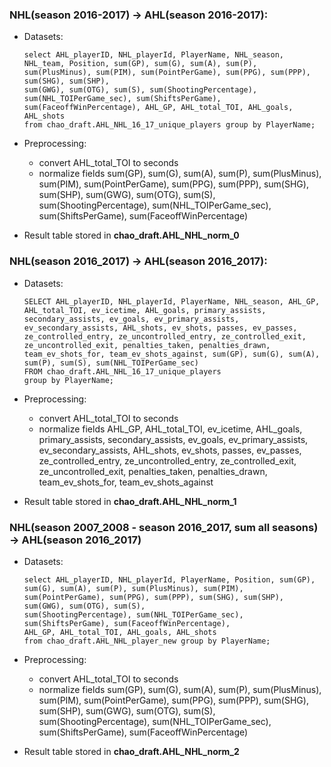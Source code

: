 
### NHL(season 2016-2017) -> AHL(season 2016-2017):

+ Datasets: 
    ```
    select AHL_playerID, NHL_playerId, PlayerName, NHL_season, NHL_team, Position, sum(GP), sum(G), sum(A), sum(P), 
    sum(PlusMinus), sum(PIM), sum(PointPerGame), sum(PPG), sum(PPP), sum(SHG), sum(SHP), 
    sum(GWG), sum(OTG), sum(S), sum(ShootingPercentage),
    sum(NHL_TOIPerGame_sec), sum(ShiftsPerGame), sum(FaceoffWinPercentage), AHL_GP, AHL_total_TOI, AHL_goals, AHL_shots
    from chao_draft.AHL_NHL_16_17_unique_players group by PlayerName;
    ```

+ Preprocessing:
  <ul>
  <li>convert AHL_total_TOI to seconds</li>
  <li>normalize fields sum(GP), sum(G), sum(A), sum(P), 
      sum(PlusMinus), sum(PIM), sum(PointPerGame), sum(PPG), sum(PPP), sum(SHG), sum(SHP), sum(GWG), sum(OTG), sum(S), sum(ShootingPercentage), sum(NHL_TOIPerGame_sec), sum(ShiftsPerGame), sum(FaceoffWinPercentage)
 </li>
 </ul>

+ Result table stored in **chao_draft.AHL_NHL_norm_0** 

### NHL(season 2016_2017) -> AHL(season 2016_2017):
+ Datasets:
  ```
  SELECT AHL_playerID, NHL_playerId, PlayerName, NHL_season, AHL_GP, AHL_total_TOI, ev_icetime, AHL_goals, primary_assists, secondary_assists, ev_goals, ev_primary_assists, ev_secondary_assists, AHL_shots, ev_shots, passes, ev_passes, ze_controlled_entry, ze_uncontrolled_entry, ze_controlled_exit, ze_uncontrolled_exit, penalties_taken, penalties_drawn, team_ev_shots_for, team_ev_shots_against, sum(GP), sum(G), sum(A), sum(P), sum(S), sum(NHL_TOIPerGame_sec)
  FROM chao_draft.AHL_NHL_16_17_unique_players
  group by PlayerName;
  ```

+ Preprocessing:
  <ul>
  <li>convert AHL_total_TOI to seconds</li>
  <li>normalize fields AHL_GP, AHL_total_TOI, ev_icetime, AHL_goals, primary_assists, secondary_assists, ev_goals, ev_primary_assists, ev_secondary_assists, AHL_shots, ev_shots, passes, ev_passes, ze_controlled_entry, ze_uncontrolled_entry, ze_controlled_exit, ze_uncontrolled_exit, penalties_taken, penalties_drawn, team_ev_shots_for, team_ev_shots_against
  </li>
  </ul>
  
+ Result table stored in **chao_draft.AHL_NHL_norm_1** 

### NHL(season 2007_2008 - season 2016_2017, sum all seasons) -> AHL(season 2016_2017)
+ Datasets:
    ```
    select AHL_playerID, NHL_playerId, PlayerName, Position, sum(GP), sum(G), sum(A), sum(P), sum(PlusMinus), sum(PIM), 
    sum(PointPerGame), sum(PPG), sum(PPP), sum(SHG), sum(SHP), sum(GWG), sum(OTG), sum(S), 
    sum(ShootingPercentage), sum(NHL_TOIPerGame_sec), sum(ShiftsPerGame), sum(FaceoffWinPercentage),
    AHL_GP, AHL_total_TOI, AHL_goals, AHL_shots
    from chao_draft.AHL_NHL_player_new group by PlayerName;
    ```

+ Preprocessing:
  <ul>
  <li>convert AHL_total_TOI to seconds</li>
  <li>normalize fields sum(GP), sum(G), sum(A), sum(P), sum(PlusMinus), sum(PIM), sum(PointPerGame), sum(PPG), sum(PPP), sum(SHG), sum(SHP), sum(GWG), sum(OTG), sum(S), sum(ShootingPercentage), sum(NHL_TOIPerGame_sec), sum(ShiftsPerGame), sum(FaceoffWinPercentage)</li>
  </ul>
  
+ Result table stored in **chao_draft.AHL_NHL_norm_2** 










                  




            
                       


